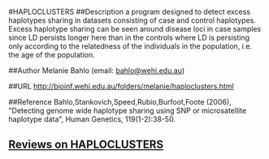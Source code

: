 #HAPLOCLUSTERS
##Description
a program designed to detect excess haplotypes sharing in datasets consisting of case and control haplotypes. Excess haplotype sharing can be seen around disease loci in case samples since LD persists longer here than in the controls where LD is persisting only according to the relatedness of the individuals in the population, i.e. the age of the population.

##Author
Melanie Bahlo (email: bahlo@wehi.edu.au)

##URL
http://bioinf.wehi.edu.au/folders/melanie/haploclusters.html

##Reference
Bahlo,Stankovich,Speed,Rubio,Burfoot,Foote (2006), "Detecting genome wide haplotype sharing using SNP or microsatellite haplotype data", Human Genetics, 119(1-2):38-50.


## [Reviews on HAPLOCLUSTERS](https://github.com/gaow/genetic-analysis-software/issues/208)
